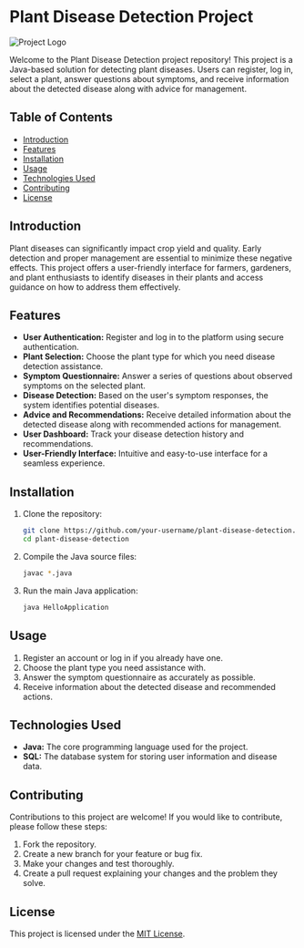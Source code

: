 # Plant Disease Detection Project

![Project Logo](logo.png) <!-- Replace with your project logo if available -->

Welcome to the Plant Disease Detection project repository! This project is a Java-based solution for detecting plant diseases. Users can register, log in, select a plant, answer questions about symptoms, and receive information about the detected disease along with advice for management.

## Table of Contents

- [Introduction](#introduction)
- [Features](#features)
- [Installation](#installation)
- [Usage](#usage)
- [Technologies Used](#technologies-used)
- [Contributing](#contributing)
- [License](#license)

## Introduction

Plant diseases can significantly impact crop yield and quality. Early detection and proper management are essential to minimize these negative effects. This project offers a user-friendly interface for farmers, gardeners, and plant enthusiasts to identify diseases in their plants and access guidance on how to address them effectively.

## Features

- **User Authentication:** Register and log in to the platform using secure authentication.
- **Plant Selection:** Choose the plant type for which you need disease detection assistance.
- **Symptom Questionnaire:** Answer a series of questions about observed symptoms on the selected plant.
- **Disease Detection:** Based on the user's symptom responses, the system identifies potential diseases.
- **Advice and Recommendations:** Receive detailed information about the detected disease along with recommended actions for management.
- **User Dashboard:** Track your disease detection history and recommendations.
- **User-Friendly Interface:** Intuitive and easy-to-use interface for a seamless experience.

## Installation

1. Clone the repository:

    ```bash
    git clone https://github.com/your-username/plant-disease-detection.git
    cd plant-disease-detection
    ```

2. Compile the Java source files:

    ```bash
    javac *.java
    ```

3. Run the main Java application:

    ```bash
    java HelloApplication
    ```

## Usage

1. Register an account or log in if you already have one.
2. Choose the plant type you need assistance with.
3. Answer the symptom questionnaire as accurately as possible.
4. Receive information about the detected disease and recommended actions.

## Technologies Used

- **Java:** The core programming language used for the project.
- **SQL:** The database system for storing user information and disease data.

## Contributing

Contributions to this project are welcome! If you would like to contribute, please follow these steps:

1. Fork the repository.
2. Create a new branch for your feature or bug fix.
3. Make your changes and test thoroughly.
4. Create a pull request explaining your changes and the problem they solve.

## License

This project is licensed under the [MIT License](LICENSE).

